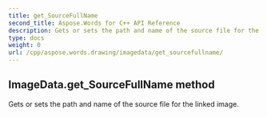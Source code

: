 ```yaml
---
title: get_SourceFullName
second_title: Aspose.Words for C++ API Reference
description: Gets or sets the path and name of the source file for the linked image. 
type: docs
weight: 0
url: /cpp/aspose.words.drawing/imagedata/get_sourcefullname/
---
```

## ImageData.get_SourceFullName method


Gets or sets the path and name of the source file for the linked image. 

